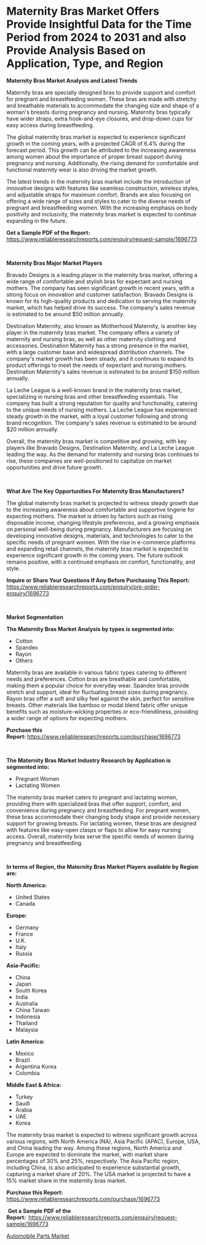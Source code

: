<p><h1>Maternity Bras Market Offers Provide Insightful Data for the Time Period from 2024 to 2031 and also Provide Analysis Based on Application, Type, and Region</h1></p><p><strong>Maternity Bras Market Analysis and Latest Trends</strong></p>
<p><p>Maternity bras are specially designed bras to provide support and comfort for pregnant and breastfeeding women. These bras are made with stretchy and breathable materials to accommodate the changing size and shape of a woman's breasts during pregnancy and nursing. Maternity bras typically have wider straps, extra hook-and-eye closures, and drop-down cups for easy access during breastfeeding.</p><p>The global maternity bras market is expected to experience significant growth in the coming years, with a projected CAGR of 6.4% during the forecast period. This growth can be attributed to the increasing awareness among women about the importance of proper breast support during pregnancy and nursing. Additionally, the rising demand for comfortable and functional maternity wear is also driving the market growth.</p><p>The latest trends in the maternity bras market include the introduction of innovative designs with features like seamless construction, wireless styles, and adjustable straps for maximum comfort. Brands are also focusing on offering a wide range of sizes and styles to cater to the diverse needs of pregnant and breastfeeding women. With the increasing emphasis on body positivity and inclusivity, the maternity bras market is expected to continue expanding in the future.</p></p>
<p><strong>Get a Sample PDF of the Report:&nbsp;</strong> <a href="https://www.reliableresearchreports.com/enquiry/request-sample/1696773">https://www.reliableresearchreports.com/enquiry/request-sample/1696773</a></p>
<p>&nbsp;</p>
<p><strong>Maternity Bras Major Market Players</strong></p>
<p><p>Bravado Designs is a leading player in the maternity bras market, offering a wide range of comfortable and stylish bras for expectant and nursing mothers. The company has seen significant growth in recent years, with a strong focus on innovation and customer satisfaction. Bravado Designs is known for its high-quality products and dedication to serving the maternity market, which has helped drive its success. The company's sales revenue is estimated to be around $50 million annually.</p><p>Destination Maternity, also known as Motherhood Maternity, is another key player in the maternity bras market. The company offers a variety of maternity and nursing bras, as well as other maternity clothing and accessories. Destination Maternity has a strong presence in the market, with a large customer base and widespread distribution channels. The company's market growth has been steady, and it continues to expand its product offerings to meet the needs of expectant and nursing mothers. Destination Maternity's sales revenue is estimated to be around $150 million annually.</p><p>La Leche League is a well-known brand in the maternity bras market, specializing in nursing bras and other breastfeeding essentials. The company has built a strong reputation for quality and functionality, catering to the unique needs of nursing mothers. La Leche League has experienced steady growth in the market, with a loyal customer following and strong brand recognition. The company's sales revenue is estimated to be around $20 million annually.</p><p>Overall, the maternity bras market is competitive and growing, with key players like Bravado Designs, Destination Maternity, and La Leche League leading the way. As the demand for maternity and nursing bras continues to rise, these companies are well-positioned to capitalize on market opportunities and drive future growth.</p></p>
<p>&nbsp;</p>
<p><strong>What Are The Key Opportunities For Maternity Bras Manufacturers?</strong></p>
<p><p>The global maternity bras market is projected to witness steady growth due to the increasing awareness about comfortable and supportive lingerie for expecting mothers. The market is driven by factors such as rising disposable income, changing lifestyle preferences, and a growing emphasis on personal well-being during pregnancy. Manufacturers are focusing on developing innovative designs, materials, and technologies to cater to the specific needs of pregnant women. With the rise in e-commerce platforms and expanding retail channels, the maternity bras market is expected to experience significant growth in the coming years. The future outlook remains positive, with a continued emphasis on comfort, functionality, and style.</p></p>
<p><strong>Inquire or Share Your Questions If Any Before Purchasing This Report:</strong> <a href="https://www.reliableresearchreports.com/enquiry/pre-order-enquiry/1696773">https://www.reliableresearchreports.com/enquiry/pre-order-enquiry/1696773</a></p>
<p>&nbsp;</p>
<p><strong>Market Segmentation</strong></p>
<p><strong>The Maternity Bras Market Analysis by types is segmented into:</strong></p>
<p><ul><li>Cotton</li><li>Spandex</li><li>Rayon</li><li>Others</li></ul></p>
<p><p>Maternity bras are available in various fabric types catering to different needs and preferences. Cotton bras are breathable and comfortable, making them a popular choice for everyday wear. Spandex bras provide stretch and support, ideal for fluctuating breast sizes during pregnancy. Rayon bras offer a soft and silky feel against the skin, perfect for sensitive breasts. Other materials like bamboo or modal blend fabric offer unique benefits such as moisture-wicking properties or eco-friendliness, providing a wider range of options for expecting mothers.</p></p>
<p><strong>Purchase this Report:&nbsp;</strong><a href="https://www.reliableresearchreports.com/purchase/1696773">https://www.reliableresearchreports.com/purchase/1696773</a></p>
<p>&nbsp;</p>
<p><strong>The Maternity Bras Market Industry Research by Application is segmented into:</strong></p>
<p><ul><li>Pregnant Women</li><li>Lactating Women</li></ul></p>
<p><p>The maternity bras market caters to pregnant and lactating women, providing them with specialized bras that offer support, comfort, and convenience during pregnancy and breastfeeding. For pregnant women, these bras accommodate their changing body shape and provide necessary support for growing breasts. For lactating women, these bras are designed with features like easy-open clasps or flaps to allow for easy nursing access. Overall, maternity bras serve the specific needs of women during pregnancy and breastfeeding.</p></p>
<p>&nbsp;</p>
<p><strong>In terms of Region, the Maternity Bras Market Players available by Region are:</strong></p>
<p>
    <p> <strong> North America: </strong>
        <ul>
            <li>United States</li>
            <li>Canada</li>
        </ul>
        </p> 
    <p> <strong> Europe: </strong>
        <ul>
            <li>Germany</li>
            <li>France</li>
            <li>U.K.</li>
            <li>Italy</li>
            <li>Russia</li>
        </ul>
        </p> 
    <p> <strong> Asia-Pacific: </strong>
        <ul>
            <li>China</li>
            <li>Japan</li>
            <li>South Korea</li>
            <li>India</li>
            <li>Australia</li>
            <li>China Taiwan</li>
            <li>Indonesia</li>
            <li>Thailand</li>
            <li>Malaysia</li>
        </ul>
        </p> 
    <p> <strong> Latin America: </strong>
        <ul>
            <li>Mexico</li>
            <li>Brazil</li>
            <li>Argentina Korea</li>
            <li>Colombia</li>
        </ul>
        </p> 
    <p> <strong> Middle East & Africa: </strong>
        <ul>
            <li>Turkey</li>
            <li>Saudi</li>
            <li>Arabia</li>
            <li>UAE</li>
            <li>Korea</li>
        </ul>
    </p>
    </p>
<p><p>The maternity bras market is expected to witness significant growth across various regions, with North America (NA), Asia Pacific (APAC), Europe, USA, and China leading the way. Among these regions, North America and Europe are expected to dominate the market, with market share percentages of 30% and 25%, respectively. The Asia Pacific region, including China, is also anticipated to experience substantial growth, capturing a market share of 20%. The USA market is projected to have a 15% market share in the maternity bras market.</p></p>
<p><strong>Purchase this Report: </strong><a href="https://www.reliableresearchreports.com/purchase/1696773">https://www.reliableresearchreports.com/purchase/1696773</a></p>
<p>&nbsp;<strong>Get a Sample PDF of the Report:&nbsp;&nbsp;</strong><a href="https://www.reliableresearchreports.com/enquiry/request-sample/1696773">https://www.reliableresearchreports.com/enquiry/request-sample/1696773</a></p>
<p><strong></strong></p>
<p><p><a href="https://circular-yam-9b9.notion.site/Automobile-Parts-Market-Size-2024-2031-Global-Industrial-Analysis-Key-Geographical-Regions-Marke-35db28a4d3e54a9f980bbaec434ced9f">Automobile Parts Market</a></p></p>